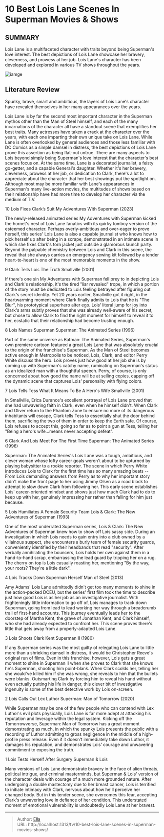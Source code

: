 # 10 Best Lois Lane Scenes In Superman Movies &amp; Shows


## SUMMARY 


 Lois Lane is a multifaceted character with traits beyond being Superman&#39;s love interest. 
 The best depictions of Lois Lane showcase her bravery, cleverness, and prowess at her job. 
 Lois Lane&#39;s character has been developed and explored in various TV shows throughout the years. 

![iamge](https://static1.srcdn.com/wordpress/wp-content/uploads/2023/07/my-adventures-with-superman-fix-lois-lane-adaptations.jpg)

## Literature Review
Spunky, brave, smart and ambitious, the layers of Lois Lane&#39;s character have revealed themselves in her many appearances over the years.




Lois Lane is by far the second most important character in the Superman mythos other than the Man of Steel himself, and each of the many incarnations of the character all have a standout scene that exemplifies her best traits. Many actresses have taken a crack at the character over the years, with each one imparting their own unique take on Lois Lane. While Lane is often overlooked by general audiences and those less familiar with DC Comics as a simple damsel in distress, the best depictions of Lois Lane prove this assertion as being flat-out untrue.
There are many aspects to Lois beyond simply being Superman&#39;s love interest that the character&#39;s best scenes focus on. At the same time, Lane is a decorated journalist, a feisty go-getter, and a capable General&#39;s daughter. Whether it&#39;s her bravery, cleverness, prowess at her job, or dedication to Clark, there&#39;s a lot to appreciate about the character that her best showings put the spotlight on. Although most may be more familiar with Lane&#39;s appearances in Superman&#39;s many live-action movies, the multitudes of shows based on their relationship have had more time to develop her character via the medium of T.V.









 








 10  Lois Fixes Clark’s Suit 
My Adventures With Superman (2023)
        

The newly-released animated series My Adventures with Superman kicked the hornet&#39;s nest of Lois Lane fanatics with its quirky tomboy version of the esteemed character. Perhaps overly-ambitious and over-eager to prove herself, this series&#39; Lois Lane is also a capable journalist who knows how to pick herself up after being in a scrape, demonstrated in an intimate scene in which she fixes Clark&#39;s torn jacket just outside a glamorous launch party. Beyond the palpable chemistry between Lois and Clark in this scene, the reveal that she always carries an emergency sewing kit followed by a tender heart-to-heart is one of the most memorable moments in the show.







 9  Clark Tells Lois The Truth 
Smallville (2001)
        

If there&#39;s one sin My Adventures with Superman fell prey to in depicting Lois and Clark&#39;s relationship, it&#39;s the tired &#34;liar revealed&#34; trope, in which a portion of the story must be dedicated to Lois feeling betrayed after figuring out Clark&#39;s secret identity. Yet 20 years earlier, Smallville got it right, in the heartwarming moment where Clark finally admits to Lois that he is &#34;The Blur&#34;, his prototypical superhero alter ego. Lois&#39; literal jump for joy into Clark&#39;s arms subtly proves that she was already well-aware of his secret, but chose to allow Clark to find the right moment for himself to reveal it to her, ecstatic that their relationship had become trusting enough.





 8  Lois Names Superman 
Superman: The Animated Series (1996)
        

Part of the same universe as Batman: The Animated Series, Superman&#39;s own premiere cartoon featured a great Lois Lane that was absolutely crucial to the origin of the franchise&#39;s Superman. As the Man of Steel becomes active enough in Metropolis to be noticed, Lois, Clark, and editor Perry White discuss the hero. Lois proves just how good at her job she is by coming up with Superman&#39;s catchy name, ruminating on Superman&#39;s status as an idealized man with a thoughtful speech. Perry, of course, is only concerned about how good the name will be at selling copies, capping off the dynamic scene that captures Lois&#39; personality with flying colors.





 7  Lois Tells Tess What It Means To Be A Hero&#39;s Wife 
Smallville (2001)
        

In Smallville, Erica Durance&#39;s excellent portrayal of Lois Lane proved that she had unwavering faith in Clark, even when he himself didn&#39;t. When Clark and Oliver return to the Phantom Zone to ensure no more of its dangerous inhabitants will escape, Clark tells Tess to essentially shut the door behind them, sacrificing the two of them in order to keep the Earth safe. Of course, Lois refuses to accept this, going so far as to point a gun at Tess, telling her &#34;Being a hero&#39;s wife...means never accepting defeat&#34;.







 6  Clark And Lois Meet For The First Time 
Superman: The Animated Series (1996)
        

Superman: The Animated Series&#39;s Lois Lane was a tough, ambitious, and clever woman whose lofty career goals weren&#39;t about to be upturned by playing babysitter to a rookie reporter. The scene in which Perry White introduces Lois to Clark for the first time has so many amazing beats -- From Lois demanding answers from Perry as to why her important story didn&#39;t make the front page to her using Jimmy Olsen as a road block to attempt to slow down Clark from following her. This early scene establishes Lois&#39; career-oriented mindset and shows just how much Clark had to do to keep up with her, genuinely impressing her rather than falling for him just because.





 5  Lois Humiliates A Female Security Team 
Lois &amp; Clark: The New Adventures of Superman (1993)
        

One of the most underrated Superman series, Lois &amp; Clark: The New Adventures of Superman knew how to show off Lois sassy side. During an investigation in which Lois needs to gain entry into a club owned by a villainous suspect, she encounters a burly team of female security guards, conveniently identified by their headbands that read &#34;security&#34;. After verbally annihilating the bouncers, Lois holds her own against them in a hand-to-hand scrap, embarrassing the lead guard by tripping her on a rug. The cherry on top is Lois casually roasting her, mentioning &#34;By the way, your roots? They&#39;re a little dark&#34;.





 4  Lois Tracks Down Superman Herself 
Man of Steel (2013)


 







Amy Adams&#39; Lois Lane admittedly didn&#39;t get too many moments to shine in the action-packed DCEU, but the series&#39; first film took the time to describe just how good Lois is as her job as an investigative journalist. With frighteningly little information to go off of, Lois manages to track down Superman, going from lead to lead working her way through a breadcrumb trail of first-hand accounts. This journey eventually leads her to the doorstep of Martha Kent, the grave of Jonathan Kent, and Clark himself, who she had already expected to confront her. This scene proves there&#39;s little that gets away from a properly-adapted Lois Lane.







 3  Lois Shoots Clark Kent 
Superman II (1980)


 







If any Superman series was the most guilty of relegating Lois Lane to little more than a shrieking damsel in distress, it would be Christopher Reeve&#39;s original run of films. Even in this franchise, however, Lois gets a great moment to shine in Superman II when she proves to Clark that she knows he&#39;s Superman, shooting him point-blank. When Clark scolds her, telling her she would&#39;ve killed him if she was wrong, she reveals to him that the bullets were blanks. Outsmarting Clark by forcing him to reveal his hand without even actually putting his life in danger, this clever bit of investigative ingenuity is some of the best detective work by Lois on-screen.







 2  Lois Calls Out Lex Luthor 
Superman: Man of Tomorrow (2020)
        

While Superman may be one of the few people who can contend with Lex Luthor&#39;s evil plots physically, Lois Lane is far more adept at attacking his reputation and leverage within the legal system. Kicking off the Tomorrowverse, Superman: Man of Tomorrow has a great moment demonstrating as much, in which the spunky Lois presents the public with a recording of Luthor admitting to gross negligence in the middle of a high-profile press release. Even if it doesn&#39;t immediately take down Luthor, it damages his reputation, and demonstrates Lois&#39; courage and unwavering commitment to exposing the truth.





 1  Lois Tests Herself After Surgery 
Superman &amp; Lois


 







Many versions of Lois Lane demonstrate bravery in the face of alien threats, political intrigue, and criminal masterminds, but Superman &amp; Lois&#39; version of the character deals with courage of a much more grounded nature. After undergoing a double mastectomy due to her breast cancer, Lois is terrified to initiate intimacy with Clark, nervous about how he&#39;ll perceive her changed body. But in this tender scene, she overcomes this fear, accepting Clark&#39;s unwavering love in defiance of her condition. This understated moment of emotional vulnerability is undoubtedly Lois Lane at her bravest.



---

> Author: [Ella](https://instagram.hk.cn/)  
> URL: http://localhost:1313/tv/10-best-lois-lane-scenes-in-superman-movies-shows/  

